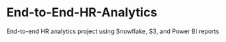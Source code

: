 # End-to-End-HR-Analytics
End-to-end HR analytics project using Snowflake, S3, and Power BI reports
